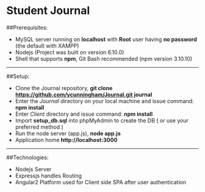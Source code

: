 # Student Journal

##Prerequisites:
* MySQL server running on **localhost** with **Root** user having **no password** (the default with XAMPP)
* Nodejs (Project was built on version 6.10.0)
* Shell  that supports **npm**, Git Bash recommended (npm version 3.10.10)

---
##Setup:
* Clone the Journal repository, **git clone https://github.com/ycunningham/Journal.git journal**
* Enter the *Journal* directory on your local machine and issue command:
  **npm install**
* Enter *Client* directory and issue command:
  **npm install**
* Import **setup_db.sql** into phpMyAdmin to create the DB ( or use your preferred method )
* Run the node server (app.js), **node app.js**
* Application home **http://localhost:3000**

---
##Technologies:
* Nodejs Server
* Expressjs handles Routing
* Angular2 Platform used for Client side SPA after user authentication 
